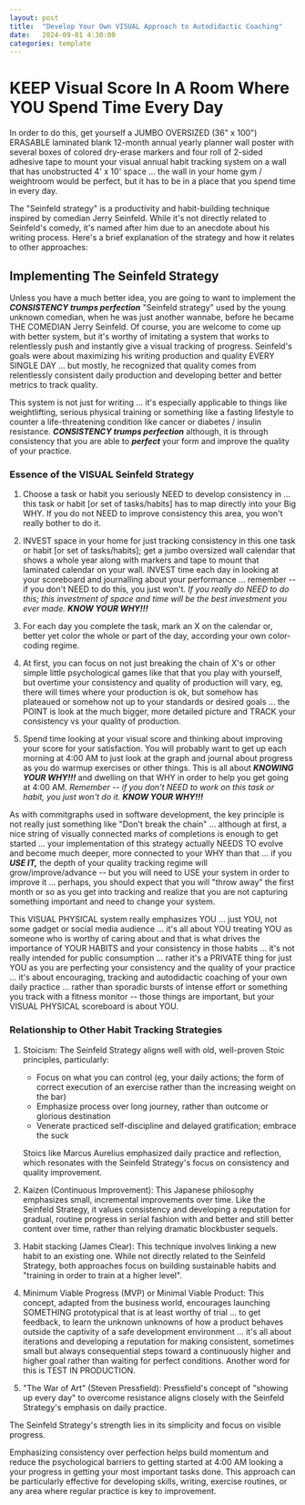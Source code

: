 ```yaml
---
layout: post
title:  "Develop Your Own VISUAL Approach to Autodidactic Coaching"
date:   2024-09-01 4:30:00
categories: template
---
```



# KEEP Visual Score In A Room Where YOU Spend Time Every Day


In order to do this, get yourself a JUMBO OVERSIZED (36" x 100") ERASABLE laminated blank 12-month annual yearly planner wall poster with several boxes of colored dry-erase markers and four roll of 2-sided adhesive tape to mount your visual annual habit tracking system on a wall that has unobstructed 4' x 10' space ... the wall in your home gym / weightroom would be perfect, but it has to be in a place that you spend time in every day.

 The "Seinfeld strategy" is a productivity and habit-building technique inspired by comedian Jerry Seinfeld. While it's not directly related to Seinfeld's comedy, it's named after him due to an anecdote about his writing process. Here's a brief explanation of the strategy and how it relates to other approaches:

## Implementing The Seinfeld Strategy

Unless you have a much better idea, you are going to want to implement the ***CONSISTENCY trumps perfection*** "Seinfeld strategy" used by the young unknown comedian, when he was just another wannabe, before he became THE COMEDIAN Jerry Seinfeld. Of course, you are welcome to come up with better system, but it's worthy of imitating a system that works to relentlessly push and instantly give a visual tracking of progress.  Seinfeld's goals were about maximizing his writing production and quality EVERY SINGLE DAY ... but mostly, he recognized that quality comes from relentlessly consistent daily production and developing better and better metrics to track quality.

This system is not just for writing ... it's especially applicable to things like weightlifting, serious physical training or something like a fasting lifestyle to counter a life-threatening condition like cancer or diabetes / insulin resistance. ***CONSISTENCY trumps perfection*** although, it is through consistency that you are able to ***perfect*** your form and improve the quality of your practice.

### Essence of the VISUAL Seinfeld Strategy

1. Choose a task or habit you seriously NEED to develop consistency in ... this task or habit [or set of tasks/habits] has to map directly into your Big WHY. If you do not NEED to improve consistency this area, you won't really bother to do it.

2. INVEST space in your home for just tracking consistency in this one task or habit [or set of tasks/habits]; get a jumbo oversized wall calendar that shows a whole year along with markers and tape to mount that laminated calendar on your wall.  INVEST time each day in looking at your scoreboard and journalling about your performance ... remember -- if you don't NEED to do this, you just won't. *If you really do NEED to do this; this investment of space and time will be the best investment you ever made.* ***KNOW YOUR WHY!!!***

3. For each day you complete the task, mark an X on the calendar or, better yet color the whole or part of the day, according your own color-coding regime.

4. At first, you can focus on not just breaking the chain of X's or other simple little psychological games like that that you play with yourself, but overtime your consistency and quality of production will vary, eg, there will times where your production is ok, but somehow has plateaued or somehow not up to your standards or desired goals ... the POINT is look at the much bigger, more detailed picture and TRACK your consistency vs your quality of production.

5. Spend time looking at your visual score and thinking about improving your score for your satisfaction. You will probably want to get up each morning at 4:00 AM to just look at the graph and journal about progress as you do warmup exercises or other things.  This is all about ***KNOWING YOUR WHY!!!*** and dwelling on that WHY in order to help you get going at 4:00 AM. *Remember -- if you don't NEED to work on this task or habit, you just won't do it.* ***KNOW YOUR WHY!!!***


As with commitgraphs used in software development, the key principle is not really just something like "Don't break the chain" ... although at first, a nice string of visually connected marks of completions is enough to get started ... your implementation of this strategy actually NEEDS TO evolve and become much deeper, more connected to your WHY than that ... if you ***USE IT,***  the depth of your quality tracking regime will grow/improve/advance -- but you will need to USE your system in order to improve it ... perhaps, you should expect that you will "throw away" the first month or so as you get into tracking and realize that you are not capturing something important and need to change your system.

This VISUAL PHYSICAL system really emphasizes YOU ... just YOU, not some gadget or social media audience ... it's all about YOU treating YOU as someone who is worthy of caring about and that is what drives the importance of YOUR HABITS and your consistency in those habits ... it's not really intended for public consumption ... rather it's a PRIVATE thing for just YOU as you are perfecting your consistency and the quality of your practice ... it's about encouraging, tracking and autodidactic coaching of your own daily practice ... rather than sporadic bursts of intense effort or something you track with a fitness monitor -- those things are important, but your VISUAL PHYSICAL scoreboard is about YOU.

### Relationship to Other Habit Tracking Strategies

1. Stoicism:
   The Seinfeld Strategy aligns well with old, well-proven Stoic principles, particularly:
   - Focus on what you can control (eg, your daily actions; the form of correct execution of an exercise rather than the increasing weight on the bar)
   - Emphasize process over long journey, rather than outcome or glorious destination
   - Venerate practiced self-discipline and delayed gratification; embrace the suck

   Stoics like Marcus Aurelius emphasized daily practice and reflection, which resonates with the Seinfeld Strategy's focus on consistency and quality improvement.

2. Kaizen (Continuous Improvement):
   This Japanese philosophy emphasizes small, incremental improvements over time. Like the Seinfeld Strategy, it values consistency and developing a reputation for gradual, routine progress in serial fashion with and better and still better content over time, rather than relying dramatic blockbuster sequels.

3. Habit stacking (James Clear):
   This technique involves linking a new habit to an existing one. While not directly related to the Seinfeld Strategy, both approaches focus on building sustainable habits and "training in order to train at a higher level".

4. Minimum Viable Progress (MVP) or Minimal Viable Product:
   This concept, adapted from the business world, encourages launching SOMETHING prototypical that is at least worthy of trial ... to get feedback, to learn the unknown unknowns of how a product behaves outside the captivity of a safe development environment ... it's all about iterations and developing a reputation for making consistent, sometimes small but always consequential steps toward a continuously higher and higher goal rather than waiting for perfect conditions. Another word for this is TEST IN PRODUCTION.

5. "The War of Art" (Steven Pressfield):
   Pressfield's concept of "showing up every day" to overcome resistance aligns closely with the Seinfeld Strategy's emphasis on daily practice.

The Seinfeld Strategy's strength lies in its simplicity and focus on visible progress. 

Emphasizing consistency over perfection helps build momentum and reduce the psychological barriers to getting started at 4:00 AM looking a your progress in getting your most important tasks done. This approach can be particularly effective for developing skills, writing, exercise routines, or any area where regular practice is key to improvement.
